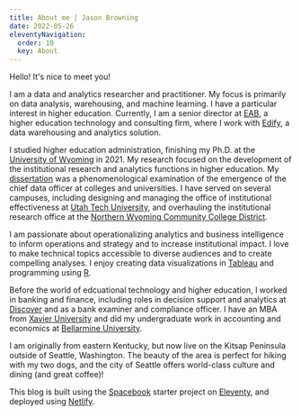 ```yaml
---
title: About me | Jason Browning
date: 2022-05-26
eleventyNavigation:
  order: 10
  key: About 
---
```


Hello!  It's nice to meet you!

I am a data and analytics researcher and practitioner.  My focus is primarily on data analysis, warehousing, and machine learning.  I have a particular interest in higher education.  Currently, I am a senior director at [EAB](http://www.eab.com), a higher education technology and consulting firm, where I work with [Edify](https://eab.com/products/edify/), a data warehousing and analytics solution.

I studied higher education administration, finishing my Ph.D. at the [University of Wyoming](http://www.uwyo.edu/) in 2021.  My research focused on the development of the institutional research and analytics functions in higher education.  My [dissertation](https://drive.google.com/file/d/1ntpkB_YvK2n_EiG0n0SecYI8HglEJAse/view?usp=sharing) was a phenomenological examination of the emergence of the chief data officer at colleges and universities.  I have served on several campuses, including designing and managing the office of institutional effectiveness at [Utah Tech University](https://utahtech.edu/), and overhauling the institutional research office at the [Northern Wyoming Community College District](http://www.sheridan.edu/).  

I am passionate about operationalizing analytics and business intelligence to inform operations and strategy and to increase institutional impact.  I love to make technical topics accessible to diverse audiences and to create compelling analyses.  I enjoy creating data visualizations in [Tableau](http://www.tableau.com) and programming using [R](https://www.r-project.org/).

Before the world of edcuational technology and higher education, I worked in banking and finance, including roles in decision support and analytics at [Discover](http://www.discover.com) and as a bank examiner and compliance officer.  I have an MBA from [Xavier University](http://www.xavier.edu) and did my undergraduate work in accounting and economics at [Bellarmine University](http://www.bellarmine.edu).

I am originally from eastern Kentucky, but now live on the Kitsap Peninsula outside of Seattle, Washington.  The beauty of the area is perfect for hiking with my two dogs, and the city of Seattle offers world-class culture and dining (and great coffee)!

This blog is built using the [Spacebook](http://spacebook.app) starter project on [Eleventy](https://www.11ty.dev/), and deployed using [Netlify](https://www.netlify.com/).
